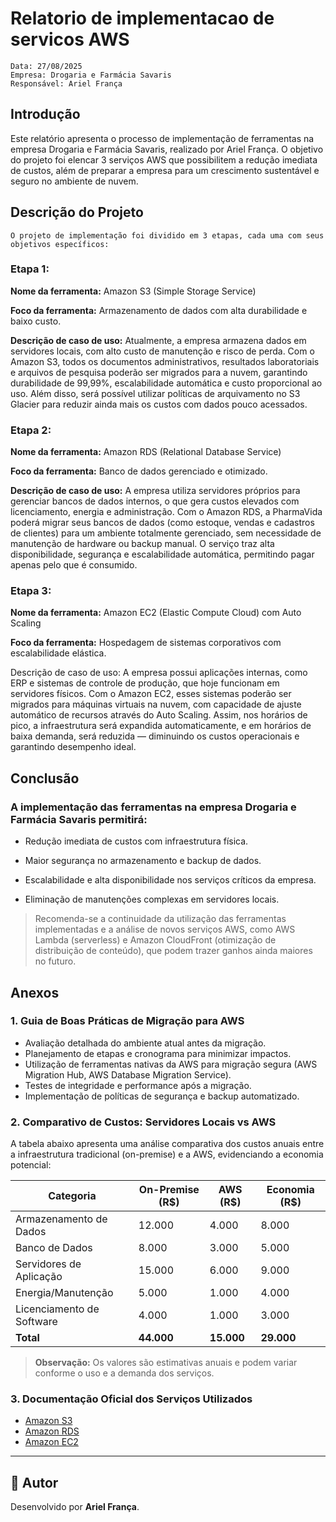 # Relatorio de implementacao de servicos AWS

```
Data: 27/08/2025
Empresa: Drogaria e Farmácia Savaris
Responsável: Ariel França
```

## Introdução

Este relatório apresenta o processo de implementação de ferramentas na empresa Drogaria e Farmácia Savaris, realizado por Ariel França. O objetivo do projeto foi elencar 3 serviços AWS que possibilitem a redução imediata de custos, além de preparar a empresa para um crescimento sustentável e seguro no ambiente de nuvem.

## Descrição do Projeto

`O projeto de implementação foi dividido em 3 etapas, cada uma com seus objetivos específicos:`

### Etapa 1:

**Nome da ferramenta:** Amazon S3 (Simple Storage Service)

**Foco da ferramenta:** Armazenamento de dados com alta durabilidade e baixo custo.

**Descrição de caso de uso:**
Atualmente, a empresa armazena dados em servidores locais, com alto custo de manutenção e risco de perda. Com o Amazon S3, todos os documentos administrativos, resultados laboratoriais e arquivos de pesquisa poderão ser migrados para a nuvem, garantindo durabilidade de 99,99%, escalabilidade automática e custo proporcional ao uso. Além disso, será possível utilizar políticas de arquivamento no S3 Glacier para reduzir ainda mais os custos com dados pouco acessados.

### Etapa 2:

**Nome da ferramenta:** Amazon RDS (Relational Database Service)

**Foco da ferramenta:** Banco de dados gerenciado e otimizado.

**Descrição de caso de uso:**
A empresa utiliza servidores próprios para gerenciar bancos de dados internos, o que gera custos elevados com licenciamento, energia e administração. Com o Amazon RDS, a PharmaVida poderá migrar seus bancos de dados (como estoque, vendas e cadastros de clientes) para um ambiente totalmente gerenciado, sem necessidade de manutenção de hardware ou backup manual. O serviço traz alta disponibilidade, segurança e escalabilidade automática, permitindo pagar apenas pelo que é consumido.


### Etapa 3:

**Nome da ferramenta:** Amazon EC2 (Elastic Compute Cloud) com Auto Scaling

**Foco da ferramenta:** Hospedagem de sistemas corporativos com escalabilidade elástica.

Descrição de caso de uso:
A empresa possui aplicações internas, como ERP e sistemas de controle de produção, que hoje funcionam em servidores físicos. Com o Amazon EC2, esses sistemas poderão ser migrados para máquinas virtuais na nuvem, com capacidade de ajuste automático de recursos através do Auto Scaling. Assim, nos horários de pico, a infraestrutura será expandida automaticamente, e em horários de baixa demanda, será reduzida — diminuindo os custos operacionais e garantindo desempenho ideal.


## Conclusão

### A implementação das ferramentas na empresa Drogaria e Farmácia Savaris permitirá:

- Redução imediata de custos com infraestrutura física.

- Maior segurança no armazenamento e backup de dados.

- Escalabilidade e alta disponibilidade nos serviços críticos da empresa.

- Eliminação de manutenções complexas em servidores locais.

> Recomenda-se a continuidade da utilização das ferramentas implementadas e a análise de novos serviços AWS, como AWS Lambda (serverless) e Amazon CloudFront (otimização de distribuição de conteúdo), que podem trazer ganhos ainda maiores no futuro.

## Anexos

### 1. Guia de Boas Práticas de Migração para AWS

- Avaliação detalhada do ambiente atual antes da migração.
- Planejamento de etapas e cronograma para minimizar impactos.
- Utilização de ferramentas nativas da AWS para migração segura (AWS Migration Hub, AWS Database Migration Service).
- Testes de integridade e performance após a migração.
- Implementação de políticas de segurança e backup automatizado.

### 2. Comparativo de Custos: Servidores Locais vs AWS

A tabela abaixo apresenta uma análise comparativa dos custos anuais entre a infraestrutura tradicional (on-premise) e a AWS, evidenciando a economia potencial:

| Categoria                  | On-Premise (R$) | AWS (R$) | Economia (R$) |
|----------------------------|-----------------|----------|---------------|
| Armazenamento de Dados     | 12.000          | 4.000    | 8.000         |
| Banco de Dados             | 8.000           | 3.000    | 5.000         |
| Servidores de Aplicação    | 15.000          | 6.000    | 9.000         |
| Energia/Manutenção         | 5.000           | 1.000    | 4.000         |
| Licenciamento de Software  | 4.000           | 1.000    | 3.000         |
| **Total**                  | **44.000**      | **15.000** | **29.000**   |

> **Observação:** Os valores são estimativas anuais e podem variar conforme o uso e a demanda dos serviços.

### 3. Documentação Oficial dos Serviços Utilizados

- [Amazon S3](https://docs.aws.amazon.com/pt_br/s3/index.html)
- [Amazon RDS](https://docs.aws.amazon.com/pt_br/rds/index.html)
- [Amazon EC2](https://docs.aws.amazon.com/pt_br/ec2/index.html)

---

## 👤 Autor

Desenvolvido por **Ariel França**.
